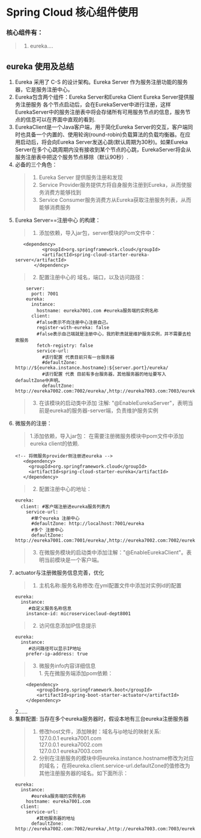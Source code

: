 # Spring Cloud 核心组件使用
### 核心组件有：
> 1. eureka....
## eureka 使用及总结
1. Eureka 采用了 C-S 的设计架构。Eureka Server 作为服务注册功能的服务器，它是服务注册中心。
2. Eureka包含两个组件：Eureka Server和Eureka Client
Eureka Server提供服务注册服务
各个节点启动后，会在EurekaServer中进行注册，这样EurekaServer中的服务注册表中将会存储所有可用服务节点的信息，服务节点的信息可以在界面中直观的看到.
3. EurekaClient是一个Java客户端，用于简化Eureka Server的交互，客户端同时也具备一个内置的、使用轮询(round-robin)负载算法的负载均衡器。在应用启动后，将会向Eureka Server发送心跳(默认周期为30秒)。如果Eureka Server在多个心跳周期内没有接收到某个节点的心跳，EurekaServer将会从服务注册表中把这个服务节点移除（默认90秒）.
4. 必备的三个角色：
   > 1. Eureka Server 提供服务注册和发现
   > 2. Service Provider服务提供方将自身服务注册到Eureka，从而使服务消费方能够找到
   > 3. Service Consumer服务消费方从Eureka获取注册服务列表，从而能够消费服务
5. Eureka Server==注册中心 的构建：
   > 1. 添加依赖，导入jar包，server模块的Pom文件中：  
     ```
        <dependency>  
               <groupId>org.springframework.cloud</groupId>  
               <artifactId>spring-cloud-starter-eureka-server</artifactId>  
            </dependency>   
     ```
    > 2. 配置注册中心的 域名，端口，以及访问路径：      
    ```
        server:
          port: 7001
        eureka:
          instance:
            hostname: eureka7001.com #eureka服务端的实例名称
          client:
            #false表示不向注册中心注册自己。
            register-with-eureka: false     
            #false表示自己端就是注册中心，我的职责就是维护服务实例，并不需要去检索服务
            fetch-registry: false     
            service-url:
              #该行配置 代表目前只有一台服务器
              #defaultZone: http://${eureka.instance.hostname}:${server.port}/eureka/
              #该行配置 代表 目前有多台服务器，其他服务器的地址要写入defaultZone中声明。
              defaultZone: http://eureka7002.com:7002/eureka/,http://eureka7003.com:7003/eureka/
     ```
    > 3. 在该模块的启动类中添加 注解: "@EnableEurekaServer"，表明当前是eureka的服务器-server端，负责维护服务实例
6. 微服务的注册： 
   > 1.添加依赖，导入jar包： 在需要注册微服务模块中pom文件中添加 eureka client的依赖.
    ```
    <!-- 将微服务provider侧注册进eureka -->
       <dependency>
         <groupId>org.springframework.cloud</groupId>
         <artifactId>spring-cloud-starter-eureka</artifactId>
       </dependency>
    ```
    > 2. 配置注册中心的地址：
    ```
    eureka:
      client: #客户端注册进eureka服务列表内
        service-url: 
          #单个eureka 注册中心
          #defaultZone: http://localhost:7001/eureka
          #多个 注册中心
          defaultZone: http://eureka7001.com:7001/eureka/,http://eureka7002.com:7002/eureka/,http://eureka7003.com:7003/eureka/
    ```
    > 3. 在微服务模块的启动类中添加注解："@EnableEurekaClient"。表明当前模块是一个客户端。 
7. actuator与注册微服务信息完善，优化
   > 1. 主机名称:服务名称修改:在yml配置文件中添加对实例id的配置
   ```
   eureka:
     instance:
        #自定义服务名称信息
       instance-id: microservicecloud-dept8001
   ```
   > 2. 访问信息添加IP信息提示
   ```
   eureka:
     instance:
        #访问路径可以显示IP地址
       prefer-ip-address: true     
   ```
   > 3. 微服务info内容详细信息   
        1. 先在微服务端添加pom依赖：
    ```
        <dependency>
            <groupId>org.springframework.boot</groupId>
            <artifactId>spring-boot-starter-actuator</artifactId>
        </dependency>    
    ```
    2......
8. 集群配置: 当存在多个eureka服务器时，假设本地有三台eureka注册服务器
   > 1. 修改host文件，添加映射：域名与ip地址的映射关系:   
   127.0.0.1  eureka7001.com  
   127.0.0.1  eureka7002.com  
   127.0.0.1  eureka7003.com
   > 2. 分别在注册服务的模块中将eureka.instance.hostname修改为对应的域名； 在将eureka.client.service-url.defaultZone的值修改为其他注册服务器的域名。如下面所示：
    ```
    eureka:
      instance:
          #eureka服务端的实例名称
        hostname: eureka7001.com 
      client:
        service-url:
            #其他服务器的地址
          defaultZone: http://eureka7002.com:7002/eureka/,http://eureka7003.com:7003/eureka/
   ```
   
   


    




